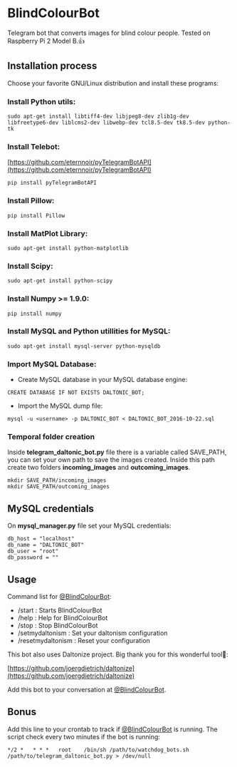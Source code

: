 # **BlindColourBot**

Telegram bot that converts images for blind colour people. Tested on Raspberry Pi 2 Model B.:+1:

## Installation process

Choose your favorite GNU/Linux distribution and install these programs:

### Install Python utils:

```{r, engine='bash', count_lines}
sudo apt-get install libtiff4-dev libjpeg8-dev zlib1g-dev libfreetype6-dev liblcms2-dev libwebp-dev tcl8.5-dev tk8.5-dev python-tk
```
### Install Telebot:

[https://github.com/eternnoir/pyTelegramBotAPI](https://github.com/eternnoir/pyTelegramBotAPI)

```{r, engine='bash', count_lines}
pip install pyTelegramBotAPI
```

### Install Pillow:

```{r, engine='bash', count_lines}
pip install Pillow
```

### Install MatPlot Library:

```{r, engine='bash', count_lines}
sudo apt-get install python-matplotlib
```

### Install Scipy:

```{r, engine='bash', count_lines}
sudo apt-get install python-scipy
```

### Install Numpy >= 1.9.0:

```{r, engine='bash', count_lines}
pip install numpy
```

### Install MySQL and Python utillities for MySQL:

```{r, engine='sql', count_lines}
sudo apt-get install mysql-server python-mysqldb
```

### Import MySQL Database:

* Create MySQL database in your MySQL database engine:

```{r, engine='bash', count_lines}
CREATE DATABASE IF NOT EXISTS DALTONIC_BOT;
```

* Import the MySQL dump file:

```{r, engine='bash', count_lines}
mysql -u <username> -p DALTONIC_BOT < DALTONIC_BOT_2016-10-22.sql
```

### Temporal folder creation

Inside **telegram_daltonic_bot.py** file there is a variable called SAVE_PATH, you can set your own path to save the images created. Inside this path create two folders **incoming_images** and **outcoming_images**.

```{r, engine='bash', count_lines}
mkdir SAVE_PATH/incoming_images
mkdir SAVE_PATH/outcoming_images
```

## MySQL credentials

On **mysql_manager.py** file set your MySQL credentials:

```{r, engine='python', count_lines}
db_host = "localhost"
db_name = "DALTONIC_BOT"
db_user = "root"
db_password = ""
```

## Usage

Command list for [@BlindColourBot](https://telegram.me/BlindColourBot):

* /start : Starts BlindColourBot
* /help : Help for BlindColourBot
* /stop : Stop BlindColourBot
* /setmydaltonism : Set your daltonism configuration
* /resetmydaltonism : Reset your configuration

This bot also uses Daltonize project. Big thank you for this wonderful tool:heartbeat::

[https://github.com/joergdietrich/daltonize](https://github.com/joergdietrich/daltonize)

Add this bot to your conversation at [@BlindColourBot](https://telegram.me/BlindColourBot).

## Bonus

Add this line to your crontab to track if [@BlindColourBot](https://telegram.me/BlindColourBot) is running. The script check every two minutes if the bot is running:

```{r, engine='bash', count_lines}
*/2 *   * * *   root    /bin/sh /path/to/watchdog_bots.sh /path/to/telegram_daltonic_bot.py > /dev/null
```

